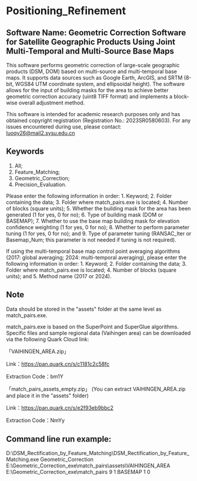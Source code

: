# Positioning_Refinement
## Software Name: Geometric Correction Software for Satellite Geographic Products Using Joint Multi-Temporal and Multi-Source Base Maps

This software performs geometric correction of large-scale geographic products (DSM, DOM) based on multi-source and multi-temporal base maps. It supports data sources such as Google Earth, ArcGIS, and SRTM (8-bit, WGS84 UTM coordinate system, and ellipsoidal height). The software allows for the input of building masks for the area to achieve better geometric correction accuracy (uint8 TIFF format) and implements a block-wise overall adjustment method.

This software is intended for academic research purposes only and has obtained copyright registration (Registration No.: 2023SR0580603). For any issues encountered during use, please contact: luoqy26@mail2.sysu.edu.cn

## Keywords
1. All;
2. Feature_Matching;
3. Geometric_Correction;
4. Precision_Evaluation.

Please enter the following information in order: 1. Keyword; 2. Folder containing the data; 3. Folder where match_pairs.exe is located; 4. Number of blocks (square units); 5. Whether the building mask for the area has been generated (1 for yes, 0 for no); 6. Type of building mask (DOM or BASEMAP); 7. Whether to use the base map building mask for elevation confidence weighting (1 for yes, 0 for no); 8. Whether to perform parameter tuning (1 for yes, 0 for no); and 9. Type of parameter tuning (RANSAC_Iter or Basemap_Num; this parameter is not needed if tuning is not required).

If using the multi-temporal base map control point averaging algorithms (2017: global averaging; 2024: multi-temporal averaging), please enter the following information in order: 1. Keyword; 2. Folder containing the data; 3. Folder where match_pairs.exe is located; 4. Number of blocks (square units); and 5. Method name (2017 or 2024).



## Note

Data should be stored in the "assets" folder at the same level as match_pairs.exe.

match_pairs.exe is based on the SuperPoint and SuperGlue algorithms. Specific files and sample regional data (Vaihingen area) can be downloaded via the following Quark Cloud link:

「VAIHINGEN_AREA.zip」

Link：https://pan.quark.cn/s/c1181c2c58fc

Extraction Code：bm1Y

「match_pairs_assets_empty.zip」 (You can extract VAIHINGEN_AREA.zip and place it in the "assets" folder)

Link：https://pan.quark.cn/s/e2f93eb9bbc2

Extraction Code：NmYy

## Command line run example:
D:\DSM_Rectification_by_Feature_Matching\DSM_Rectification_by_Feature_Matching.exe Geometric_Correction E:\Geometric_Correction_exe\match_pairs\assets\VAIHINGEN_AREA E:\Geometric_Correction_exe\match_pairs 9 1 BASEMAP 1 0
